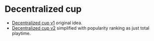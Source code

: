# Decentralized cup

- [Decentralized cup v1](v1.md) original idea.
- [Decentralized cup v2](v2.md) simplified with popularity ranking as just total playtime.
